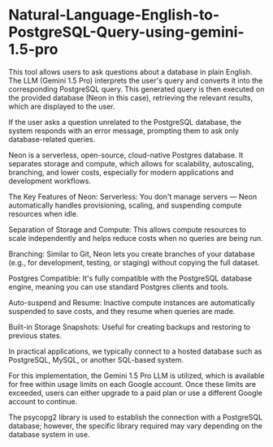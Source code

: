 # Natural-Language-English-to-PostgreSQL-Query-using-gemini-1.5-pro
This tool allows users to ask questions about a database in plain English. The LLM (Gemini 1.5 Pro) interprets the user's query and converts it into the corresponding PostgreSQL query. This generated query is then executed on the provided database (Neon in this case), retrieving the relevant results, which are displayed to the user.

If the user asks a question unrelated to the PostgreSQL database, the system responds with an error message, prompting them to ask only database-related queries.

Neon is a serverless, open-source, cloud-native Postgres database. It separates storage and compute, which allows for scalability, autoscaling, branching, and lower costs, especially for modern applications and development workflows.

The Key Features of Neon:
Serverless: You don't manage servers — Neon automatically handles provisioning, scaling, and suspending compute resources when idle.

Separation of Storage and Compute: This allows compute resources to scale independently and helps reduce costs when no queries are being run.

Branching: Similar to Git, Neon lets you create branches of your database (e.g., for development, testing, or staging) without copying the full dataset.

Postgres Compatible: It's fully compatible with the PostgreSQL database engine, meaning you can use standard Postgres clients and tools.

Auto-suspend and Resume: Inactive compute instances are automatically suspended to save costs, and they resume when queries are made.

Built-in Storage Snapshots: Useful for creating backups and restoring to previous states.


In practical applications, we typically connect to a hosted database such as PostgreSQL, MySQL, or another SQL-based system. 

For this implementation, the Gemini 1.5 Pro LLM is utilized, which is available for free within usage limits on each Google account. Once these limits are exceeded, users can either upgrade to a paid plan or use a different Google account to continue. 

The psycopg2 library is used to establish the connection with a PostgreSQL database; however, the specific library required may vary depending on the database system in use.
